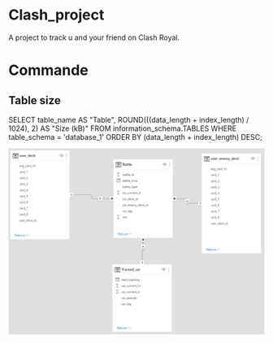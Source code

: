 # Clash_project

A project to track u and your friend on Clash Royal.





# Commande

## Table size

SELECT table_name AS "Table", ROUND(((data_length + index_length) / 1024), 2) AS "Size (kB)" FROM information_schema.TABLES WHERE table_schema = 'database_1' ORDER BY (data_length + index_length) DESC;

![This is an image](/assets/database.png)
